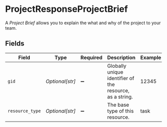 # ProjectResponseProjectBrief

A *Project Brief* allows you to explain the what and why of the project to your team.


## Fields

| Field                                                    | Type                                                     | Required                                                 | Description                                              | Example                                                  |
| -------------------------------------------------------- | -------------------------------------------------------- | -------------------------------------------------------- | -------------------------------------------------------- | -------------------------------------------------------- |
| `gid`                                                    | *Optional[str]*                                          | :heavy_minus_sign:                                       | Globally unique identifier of the resource, as a string. | 12345                                                    |
| `resource_type`                                          | *Optional[str]*                                          | :heavy_minus_sign:                                       | The base type of this resource.                          | task                                                     |